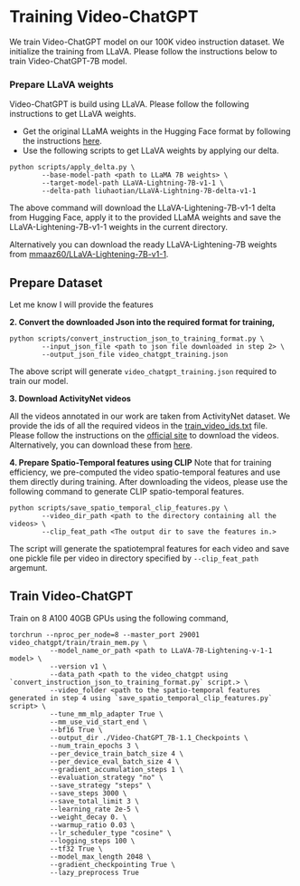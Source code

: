 # Training Video-ChatGPT
We train Video-ChatGPT model on our 100K video instruction dataset. We initialize the training from LLaVA.
Please follow the instructions below to train Video-ChatGPT-7B model.

### Prepare LLaVA weights

Video-ChatGPT is build using LLaVA. Please follow the following instructions to get LLaVA weights.

- Get the original LLaMA weights in the Hugging Face format by following the instructions [here](https://huggingface.co/docs/transformers/main/model_doc/llama).
- Use the following scripts to get LLaVA weights by applying our delta.
```shell
python scripts/apply_delta.py \ 
        --base-model-path <path to LLaMA 7B weights> \
        --target-model-path LLaVA-Lightning-7B-v1-1 \
        --delta-path liuhaotian/LLaVA-Lightning-7B-delta-v1-1
```

The above command will download the LLaVA-Lightening-7B-v1-1 delta from Hugging Face, apply it to the provided LLaMA 
weights and save the LLaVA-Lightening-7B-v1-1 weights in the current directory.

Alternatively you can download the ready LLaVA-Lightening-7B weights from [mmaaz60/LLaVA-Lightening-7B-v1-1](https://huggingface.co/mmaaz60/LLaVA-7B-Lightening-v1-1).


## Prepare Dataset

Let me know I will provide the features


**2. Convert the downloaded Json into the required format for training,**

```shell
python scripts/convert_instruction_json_to_training_format.py \
        --input_json_file <path to json file downloaded in step 2> \
        --output_json_file video_chatgpt_training.json
```
The above script will generate `video_chatgpt_training.json` required to train our model.

**3. Download ActivityNet videos**

All the videos annotated in our work are taken from ActivityNet dataset. 
We provide the ids of all the required videos in the [train_video_ids.txt](train_video_ids.txt) file. 
Please follow the instructions on the [official site](http://activity-net.org/download.html) to download the videos. 
Alternatively, you can download these from [here](https://mbzuaiac-my.sharepoint.com/:f:/g/personal/hanoona_bangalath_mbzuai_ac_ae/EnLRDehrr8lGqHpC5w1zZ9QBnsiVffYy5vCv8Hl14deRcg?e=Ul5DUE).

**4. Prepare Spatio-Temporal features using CLIP**
Note that for training efficiency, we pre-computed the video spatio-temporal features and use them directly during training.
After downloading the videos, please use the following command to generate CLIP spatio-temporal features.

```shell
python scripts/save_spatio_temporal_clip_features.py \
        --video_dir_path <path to the directory containing all the videos> \
        --clip_feat_path <The output dir to save the features in.>
```
The script will generate the spatiotempral features for each video and 
save one pickle file per video in directory specified by `--clip_feat_path` argemunt. 

## Train Video-ChatGPT

Train on 8 A100 40GB GPUs using the following command,
```shell
torchrun --nproc_per_node=8 --master_port 29001 video_chatgpt/train/train_mem.py \
          --model_name_or_path <path to LLaVA-7B-Lightening-v-1-1 model> \
          --version v1 \
          --data_path <path to the video_chatgpt using `convert_instruction_json_to_training_format.py` script.> \
          --video_folder <path to the spatio-temporal features generated in step 4 using `save_spatio_temporal_clip_features.py` script> \
          --tune_mm_mlp_adapter True \
          --mm_use_vid_start_end \
          --bf16 True \
          --output_dir ./Video-ChatGPT_7B-1.1_Checkpoints \
          --num_train_epochs 3 \
          --per_device_train_batch_size 4 \
          --per_device_eval_batch_size 4 \
          --gradient_accumulation_steps 1 \
          --evaluation_strategy "no" \
          --save_strategy "steps" \
          --save_steps 3000 \
          --save_total_limit 3 \
          --learning_rate 2e-5 \
          --weight_decay 0. \
          --warmup_ratio 0.03 \
          --lr_scheduler_type "cosine" \
          --logging_steps 100 \
          --tf32 True \
          --model_max_length 2048 \
          --gradient_checkpointing True \
          --lazy_preprocess True
```

